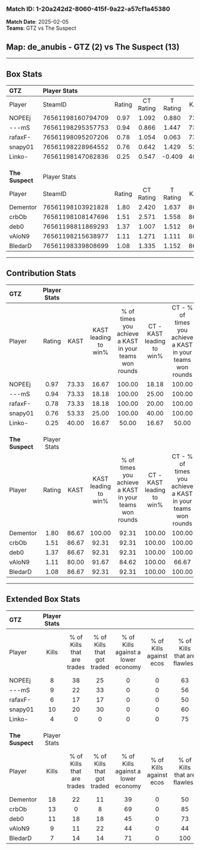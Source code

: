 ### Match ID: 1-20a242d2-8060-415f-9a22-a57cf1a45380  
**Match Date**: 2025-02-05  
**Teams**: GTZ vs The Suspect  

## **Map**: de_anubis - GTZ (2) vs The Suspect (13)  
---  

## Box Stats  

| **GTZ**         | Player Stats      |        |           |          |       |       |       |         |        |      |     |
| :- | :- | :-: | :-: | :-: | :-: | :-: | :-: | :-: | :-: | :-: | :-: |
| Player          | SteamID           | Rating | CT Rating | T Rating | KAST  |  ADR  | Kills | Assists | Deaths | K/D  | HS% |
| NOPEEj          | 76561198160794709 |  0.97  |   1.092   |  0.880   | 73.33 | 78.1  |   8   |    2    |   10   | 0.80 | 37  |
| ---mS           | 76561198295357753 |  0.94  |   0.866   |  1.447   | 73.33 | 62.9  |   9   |    2    |   11   | 0.82 | 66  |
| rafaxF-         | 76561198095207206 |  0.78  |   1.054   |  0.063   | 73.33 | 57.5  |   6   |    2    |   10   | 0.60 |  0  |
| snapy01         | 76561198228964552 |  0.76  |   0.642   |  1.429   | 53.33 | 70.7  |  10   |    0    |   14   | 0.71 | 70  |
| Linko-          | 76561198147062836 |  0.25  |   0.547   |  -0.409  | 40.00 | 48.5  |   4   |    1    |   14   | 0.29 | 100 |
|                 |                   |        |           |          |       |       |       |         |        |      |     |
|                 |                   |        |           |          |       |       |       |         |        |      |     |
|                 |                   |        |           |          |       |       |       |         |        |      |     |
| **The Suspect** | Player Stats      |        |           |          |       |       |       |         |        |      |     |
| Player          | SteamID           | Rating | CT Rating | T Rating | KAST  |  ADR  | Kills | Assists | Deaths | K/D  | HS% |
| Dementor        | 76561198103921828 |  1.80  |   2.420   |  1.637   | 86.67 | 105.1 |  18   |    2    |   8    | 2.25 | 50  |
| crbOb           | 76561198108147696 |  1.51  |   2.571   |  1.558   | 86.67 | 87.8  |  13   |    5    |   7    | 1.86 | 38  |
| deb0            | 76561198811869293 |  1.37  |   1.007   |  1.512   | 86.67 | 81.1  |  11   |    5    |   7    | 1.57 | 90  |
| vAloN9          | 76561198215638977 |  1.11  |   1.271   |  1.111   | 80.00 | 60.7  |   9   |    5    |   8    | 1.13 | 55  |
| BledarD         | 76561198339808699 |  1.08  |   1.335   |  1.152   | 86.67 | 71.5  |   7   |    6    |   8    | 0.88 | 28  |
---  

## Contribution Stats  

| **GTZ**         | Player Stats |       |                      |                                                        |                           |                                                             |                          |                                                            |
| :- | :-: | :-: | :-: | :-: | :-: | :-: | :-: | :-: |
| Player          |    Rating    | KAST  | KAST leading to win% | % of times you achieve a KAST in your teams won rounds | CT - KAST leading to win% | CT - % of times you achieve a KAST in your teams won rounds | T - KAST leading to win% | T - % of times you achieve a KAST in your teams won rounds |
| NOPEEj          |     0.97     | 73.33 |        16.67         |                         100.00                         |           18.18           |                           100.00                            |           0.00           |                            0.00                            |
| ---mS           |     0.94     | 73.33 |        18.18         |                         100.00                         |           25.00           |                           100.00                            |           0.00           |                            0.00                            |
| rafaxF-         |     0.78     | 73.33 |        18.18         |                         100.00                         |           20.00           |                           100.00                            |           0.00           |                            0.00                            |
| snapy01         |     0.76     | 53.33 |        25.00         |                         100.00                         |           40.00           |                           100.00                            |           0.00           |                            0.00                            |
| Linko-          |     0.25     | 40.00 |        16.67         |                         50.00                          |           16.67           |                            50.00                            |           0.00           |                            0.00                            |
|                 |              |       |                      |                                                        |                           |                                                             |                          |                                                            |
|                 |              |       |                      |                                                        |                           |                                                             |                          |                                                            |
|                 |              |       |                      |                                                        |                           |                                                             |                          |                                                            |
| **The Suspect** | Player Stats |       |                      |                                                        |                           |                                                             |                          |                                                            |
| Player          |    Rating    | KAST  | KAST leading to win% | % of times you achieve a KAST in your teams won rounds | CT - KAST leading to win% | CT - % of times you achieve a KAST in your teams won rounds | T - KAST leading to win% | T - % of times you achieve a KAST in your teams won rounds |
| Dementor        |     1.80     | 86.67 |        100.00        |                         92.31                          |          100.00           |                           100.00                            |          100.00          |                           90.00                            |
| crbOb           |     1.51     | 86.67 |        92.31         |                         92.31                          |          100.00           |                           100.00                            |          90.00           |                           90.00                            |
| deb0            |     1.37     | 86.67 |        92.31         |                         92.31                          |          100.00           |                           100.00                            |          90.00           |                           90.00                            |
| vAloN9          |     1.11     | 80.00 |        91.67         |                         84.62                          |          100.00           |                            66.67                            |          90.00           |                           90.00                            |
| BledarD         |     1.08     | 86.67 |        92.31         |                         92.31                          |          100.00           |                           100.00                            |          90.00           |                           90.00                            |
---  

## Extended Box Stats  

| **GTZ**         | Player Stats |                            |                            |                                    |                         |                              |                                 |        |                             |                                     |                          |                               |                            |
| :- | :-: | :-: | :-: | :-: | :-: | :-: | :-: | :-: | :-: | :-: | :-: | :-: | :-: |
| Player          |    Kills     | % of Kills that are trades | % of Kills that got traded | % of Kills against a lower economy | % of Kills against ecos | % of Kills that are flawless | % of Kills that are close duels | Deaths | % of Deaths that get traded | % of Deaths against a lower economy | % of Deaths against ecos | % of Deaths that are flawless | % of Deaths that are close |
| NOPEEj          |      8       |             38             |             25             |                 0                  |            0            |              63              |                0                |   10   |             10              |                  0                  |            0             |              50               |             0              |
| ---mS           |      9       |             22             |             33             |                 0                  |            0            |              56              |               11                |   11   |              9              |                  0                  |            0             |              91               |             0              |
| rafaxF-         |      6       |             17             |             17             |                 0                  |            0            |              50              |                0                |   10   |             20              |                  0                  |            0             |              60               |             20             |
| snapy01         |      10      |             20             |             30             |                 0                  |            0            |              60              |               10                |   14   |              7              |                  0                  |            0             |              71               |             7              |
| Linko-          |      4       |             0              |             0              |                 0                  |            0            |              75              |                0                |   14   |             21              |                  0                  |            0             |              50               |             7              |
|                 |              |                            |                            |                                    |                         |                              |                                 |        |                             |                                     |                          |                               |                            |
|                 |              |                            |                            |                                    |                         |                              |                                 |        |                             |                                     |                          |                               |                            |
|                 |              |                            |                            |                                    |                         |                              |                                 |        |                             |                                     |                          |                               |                            |
| **The Suspect** | Player Stats |                            |                            |                                    |                         |                              |                                 |        |                             |                                     |                          |                               |                            |
| Player          |    Kills     | % of Kills that are trades | % of Kills that got traded | % of Kills against a lower economy | % of Kills against ecos | % of Kills that are flawless | % of Kills that are close duels | Deaths | % of Deaths that get traded | % of Deaths against a lower economy | % of Deaths against ecos | % of Deaths that are flawless | % of Deaths that are close |
| Dementor        |      18      |             22             |             11             |                 39                 |            0            |              50              |               11                |   8    |             13              |                 63                  |            0             |              75               |             0              |
| crbOb           |      13      |             0              |             8              |                 69                 |            0            |              85              |                8                |   7    |             43              |                 43                  |            0             |              43               |             0              |
| deb0            |      11      |             18             |             18             |                 45                 |            0            |              73              |                9                |   7    |             14              |                 29                  |            0             |              57               |             14             |
| vAloN9          |      9       |             11             |             22             |                 44                 |            0            |              44              |                0                |   8    |             13              |                 38                  |            0             |              63               |             0              |
| BledarD         |      7       |             14             |             14             |                 71                 |            0            |             100              |                0                |   8    |             38              |                 38                  |            0             |              63               |             13             |

